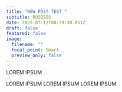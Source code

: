 ```yaml
---
title: "NEW POST TEST "
subtitle: OOSOSOS
date: 2023-07-12T00:39:38.051Z
draft: false
featured: false
image:
  filename: ""
  focal_point: Smart
  preview_only: false
---
```

L﻿OREM IPSUM 

L﻿OREM IPSUM L﻿OREM IPSUM L﻿OREM IPSUM